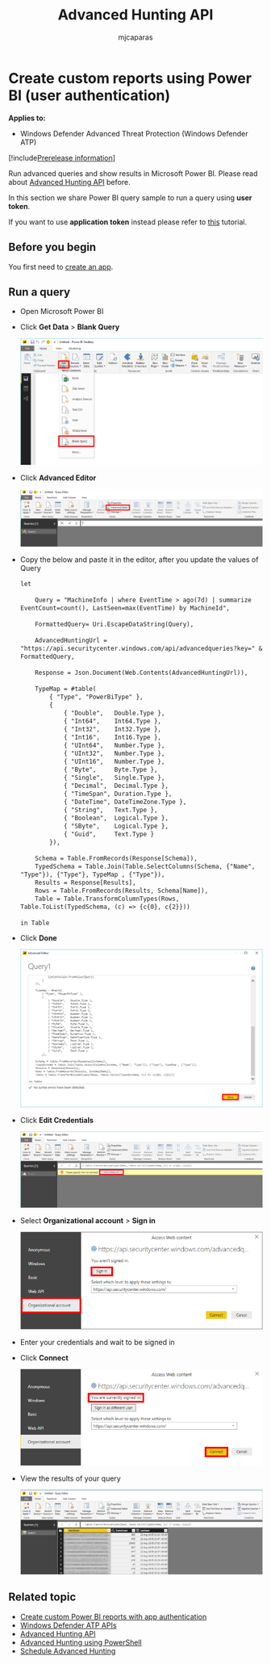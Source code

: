 ﻿---
title: Advanced Hunting API
description: Use this API to run advanced queries
keywords: apis, supported apis, advanced hunting, query
search.product: eADQiWindows 10XVcnh
ms.prod: w10
ms.mktglfcycl: deploy
ms.sitesec: library
ms.pagetype: security
ms.author: macapara
author: mjcaparas
ms.localizationpriority: medium
manager: dansimp
audience: ITPro
ms.collection: M365-security-compliance 
ms.topic: article
ms.date: 30/07/2018
---

# Create custom reports using Power BI (user authentication)
**Applies to:**
- Windows Defender Advanced Threat Protection (Windows Defender ATP)

[!include[Prerelease information](prerelease.md)]


Run advanced queries and show results in Microsoft Power BI. Please read about [Advanced Hunting API](run-advanced-query-api.md) before.

In this section we share Power BI query sample to run a query using **user token**.

If you want to use **application token** instead please refer to [this](run-advanced-query-sample-power-bi-app-token.md) tutorial.

## Before you begin
You first need to [create an app](exposed-apis-create-app-nativeapp.md).

## Run a query

- Open Microsoft Power BI

- Click **Get Data** > **Blank Query**

    ![Image of create blank query](images/power-bi-create-blank-query.png)

- Click **Advanced Editor**

    ![Image of open advanced editor](images/power-bi-open-advanced-editor.png)

- Copy the below and paste it in the editor, after you update the values of Query

	```
	let 

		Query = "MachineInfo | where EventTime > ago(7d) | summarize EventCount=count(), LastSeen=max(EventTime) by MachineId",

		FormattedQuery= Uri.EscapeDataString(Query),

		AdvancedHuntingUrl = "https://api.securitycenter.windows.com/api/advancedqueries?key=" & FormattedQuery,

		Response = Json.Document(Web.Contents(AdvancedHuntingUrl)),

		TypeMap = #table(
			{ "Type", "PowerBiType" },
			{
				{ "Double",   Double.Type },
				{ "Int64",    Int64.Type },
				{ "Int32",    Int32.Type },
				{ "Int16",    Int16.Type },
				{ "UInt64",   Number.Type },
				{ "UInt32",   Number.Type },
				{ "UInt16",   Number.Type },
				{ "Byte",     Byte.Type },
				{ "Single",   Single.Type },
				{ "Decimal",  Decimal.Type },
				{ "TimeSpan", Duration.Type },
				{ "DateTime", DateTimeZone.Type },
				{ "String",   Text.Type },
				{ "Boolean",  Logical.Type },
				{ "SByte",    Logical.Type },
				{ "Guid",     Text.Type }
			}),

		Schema = Table.FromRecords(Response[Schema]),
		TypedSchema = Table.Join(Table.SelectColumns(Schema, {"Name", "Type"}), {"Type"}, TypeMap , {"Type"}),
		Results = Response[Results],
		Rows = Table.FromRecords(Results, Schema[Name]),
		Table = Table.TransformColumnTypes(Rows, Table.ToList(TypedSchema, (c) => {c{0}, c{2}}))

	in Table

	```

- Click **Done**

    ![Image of create advanced query](images/power-bi-create-advanced-query.png)

- Click **Edit Credentials**

    ![Image of edit credentials](images/power-bi-edit-credentials.png)

- Select **Organizational account** > **Sign in**

    ![Image of set credentials](images/power-bi-set-credentials-organizational.png)

- Enter your credentials and wait to be signed in

- Click **Connect**

    ![Image of set credentials](images/power-bi-set-credentials-organizational-cont.png)

- View the results of your query

    ![Image of query results](images/power-bi-query-results.png)

## Related topic
- [Create custom Power BI reports with app authentication](run-advanced-query-sample-power-bi-app-token.md)
- [Windows Defender ATP APIs](apis-intro.md)
- [Advanced Hunting API](run-advanced-query-api.md)
- [Advanced Hunting using PowerShell](run-advanced-query-sample-powershell.md)
- [Schedule Advanced Hunting](run-advanced-query-sample-ms-flow.md)
